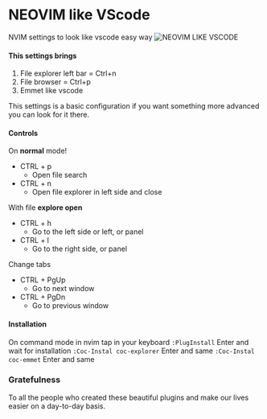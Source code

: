 # NEOVIM like VScode
NVIM settings to look like vscode easy way
![NEOVIM LIKE VSCODE](https://i.ibb.co/RpK3XWW/nvimconfig.jpg "NEOVIM LIKE VSCODE")
#### This settings brings
1. File explorer left bar = Ctrl+n
2. File browser = Ctrl+p
3. Emmet like vscode

This settings is a basic configuration if you want something more advanced you can look for it there.

#### Controls
On **normal** mode!
- CTRL + p
	- Open file search
- CTRL + n
	- 	Open file explorer in left side and close

With file **explore open**
- CTRL + h
	- Go to the left side or left, or panel
- CTRL + l
	- Go to the right side, or panel

Change tabs
- CTRL + PgUp
	- Go to next window
- CTRL + PgDn
	- Go to previous window
	
#### Installation 
On command mode in nvim tap in your keyboard
`:PlugInstall` Enter and wait for installation
`:Coc-Instal coc-explorer` Enter and same
`:Coc-Instal coc-emmet` Enter and same
### Gratefulness
To all the people who created these beautiful plugins and make our lives easier on a day-to-day basis.
